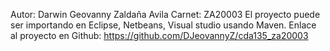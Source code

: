 Autor: Darwin Geovanny Zaldaña Avila
Carnet: ZA20003
El proyecto puede ser importando en Eclipse, Netbeans, Visual studio usando Maven.
Enlace al proyecto en Github: https://github.com/DJeovannyZ/cda135_za20003
